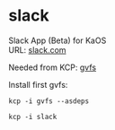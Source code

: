 # slack
Slack App (Beta) for KaOS
<br>
URL: <a href="https://slack.com/">slack.com</a>
 

Needed from KCP:
[gvfs](../../../gcfs)

Install first gvfs:
```
kcp -i gvfs --asdeps 
```
```
kcp -i slack
```